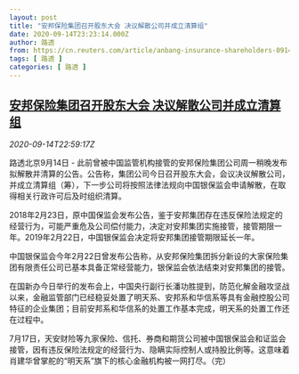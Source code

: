 ```yaml
---
layout: post
title: "安邦保险集团召开股东大会 决议解散公司并成立清算组"
date: 2020-09-14T23:23:14.000Z
author: 路透
from: https://cn.reuters.com/article/anbang-insurance-shareholders-0914-mon-idCNKBS2653JO
tags: [ 路透 ]
categories: [ 路透 ]
---
```

<!--1600125794000-->
[安邦保险集团召开股东大会 决议解散公司并成立清算组](https://cn.reuters.com/article/anbang-insurance-shareholders-0914-mon-idCNKBS2653JO)
------

<div>
<div><i>2020-09-14T22:59:17Z</i></div><p>路透北京9月14日 - 此前曾被中国监管机构接管的安邦保险集团公司周一稍晚发布拟解散并清算的公告。公告称，集团公司今日召开股东大会，会议决议解散公司，并成立清算组（筹），下一步公司将按照法律法规向中国银保监会申请解散，在取得相关行政许可后及时组织清算。</p><p>2018年2月23日，原中国保监会发布公告，鉴于安邦集团存在违反保险法规定的经营行为，可能严重危及公司偿付能力，决定对安邦集团实施接管，接管期限一年。2019年2月22日，中国银保监会决定将安邦集团接管期限延长一年。</p><p>中国银保监会今年2月22日曾发布公告称，从安邦保险集团拆分新设的大家保险集团有限责任公司已基本具备正常经营能力，银保监会依法结束对安邦集团的接管。</p><p>在国新办今日举行的发布会上，中国央行副行长潘功胜提到，防范化解金融攻坚战以来，金融监管部门已经稳妥处置了明天系、安邦系和华信系等具有金融控股公司特征的企业集团；目前安邦系和华信系的处置工作基本完成，明天系的处置工作还在过程中。</p><p>7月17日，天安财险等九家保险、信托、券商和期货公司被中国银保监会和证监会接管，因有违反保险法规定的经营行为、隐瞒实际控制人或持股比例等。这意味着肖建华曾掌舵的“明天系”旗下的核心金融机构被一网打尽。（完）</p>
</div>
